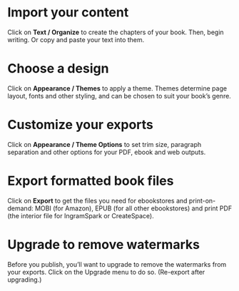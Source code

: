 # Import your content

Click on **Text / Organize** to create the chapters of your book. Then, begin writing. Or copy and paste your text into them.

# Choose a design
Click on **Appearance / Themes** to apply a theme. Themes determine page layout, fonts and other styling, and can be chosen to suit your book’s genre.

# Customize your exports

Click on **Appearance / Theme Options** to set trim size, paragraph separation and other options for your PDF, ebook and web outputs.

# Export formatted book files

Click on **Export** to get the files you need for ebookstores and print-on-demand: MOBI (for Amazon), EPUB (for all other ebookstores) and print PDF (the interior file for IngramSpark or CreateSpace).

# Upgrade to remove watermarks

Before you publish, you’ll want to upgrade to remove the watermarks from your exports. Click on the Upgrade menu to do so. (Re-export after upgrading.)
